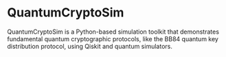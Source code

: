 # QuantumCryptoSim
QuantumCryptoSim is a Python-based simulation toolkit that demonstrates fundamental quantum cryptographic protocols, like the BB84 quantum key distribution protocol, using Qiskit and quantum simulators.
